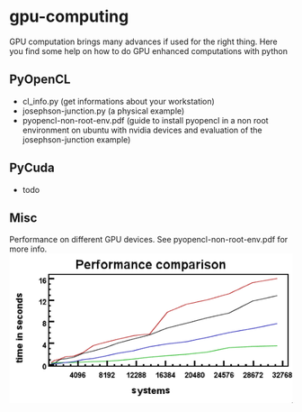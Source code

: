 # gpu-computing
GPU computation brings many advances if used for the right thing. Here you find some help on how to do GPU enhanced computations with python

## PyOpenCL
- cl_info.py (get informations about your workstation)
- josephson-junction.py (a physical example)
- pyopencl-non-root-env.pdf (guide to install pyopencl in a non root environment on ubuntu with nvidia devices and evaluation of the josephson-junction example)

## PyCuda
- todo

## Misc
Performance on different GPU devices. See pyopencl-non-root-env.pdf for more info.
![gpu performance](https://github.com/Jesse-jApps/gpu-computing/blob/master/gpu_compare.png)

